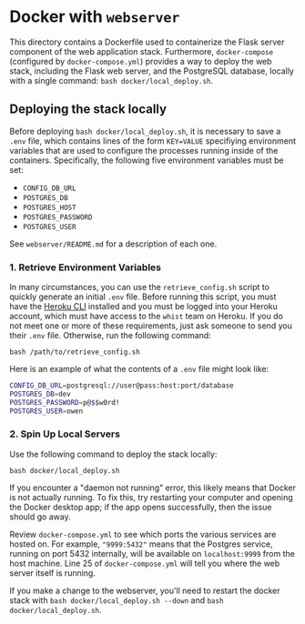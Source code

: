 # Docker with `webserver`

This directory contains a Dockerfile used to containerize the Flask server component of the web application stack. Furthermore, `docker-compose` (configured by `docker-compose.yml`) provides a way to deploy the web stack, including the Flask web server, and the PostgreSQL database, locally with a single command: `bash docker/local_deploy.sh`.

## Deploying the stack locally

Before deploying `bash docker/local_deploy.sh`, it is necessary to save a `.env` file, which contains lines of the form `KEY=VALUE` specifiying environment variables that are used to configure the processes running inside of the containers. Specifically, the following five environment variables must be set:

- `CONFIG_DB_URL`
- `POSTGRES_DB`
- `POSTGRES_HOST`
- `POSTGRES_PASSWORD`
- `POSTGRES_USER`

See `webserver/README.md` for a description of each one.

### 1. Retrieve Environment Variables

In many circumstances, you can use the `retrieve_config.sh` script to quickly generate an initial `.env` file. Before running this script, you must have the [Heroku CLI](https://devcenter.heroku.com/articles/heroku-cli) installed and you must be logged into your Heroku account, which must have access to the `whist` team on Heroku. If you do not meet one or more of these requirements, just ask someone to send you their `.env` file. Otherwise, run the following command:

    bash /path/to/retrieve_config.sh

Here is an example of what the contents of a `.env` file might look like:

```bash
CONFIG_DB_URL=postgresql://user@pass:host:port/database
POSTGRES_DB=dev
POSTGRES_PASSWORD=p@$$w0rd!
POSTGRES_USER=owen
```

### 2. Spin Up Local Servers

Use the following command to deploy the stack locally:

    bash docker/local_deploy.sh

If you encounter a "daemon not running" error, this likely means that Docker is not actually running. To fix this, try restarting your computer and opening the Docker desktop app; if the app opens successfully, then the issue should go away.

Review `docker-compose.yml` to see which ports the various services are hosted on. For example, `"9999:5432"` means that the Postgres service, running on port 5432 internally, will be available on `localhost:9999` from the host machine. Line 25 of `docker-compose.yml` will tell you where the web server itself is running.

If you make a change to the webserver, you'll need to restart the docker stack with `bash docker/local_deploy.sh --down` and `bash docker/local_deploy.sh`.
